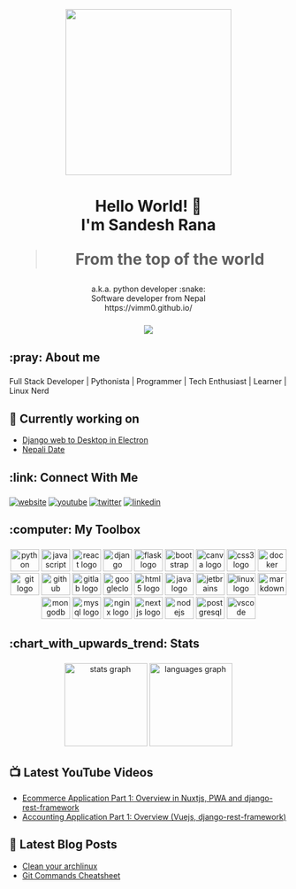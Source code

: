 
<div align="center"><img src="https://camo.githubusercontent.com/cae12fddd9d6982901d82580bdf321d81fb299141098ca1c2d4891870827bf17/68747470733a2f2f6d69726f2e6d656469756d2e636f6d2f6d61782f313336302f302a37513379765349765f7430696f4a2d5a2e676966" height=300></div>
<h1 align="center">Hello World! 👋<br>I'm Sandesh Rana

  > From the top of the world

</h1>


###

<p align="center">a.k.a. python developer :snake:<br>Software developer from Nepal <br> https://vimm0.github.io/</p>

###

<div align="center">
<a href="https://visitcount.itsvg.in">
  <img src="https://visitcount.itsvg.in/api?id=vimm0&label=Profile%20Views&color=0&icon=7&pretty=true" />
</a>
</div>

###

<h2 align="left">:pray: About me</h2>

###

<p align="left">Full Stack Developer | Pythonista | Programmer | Tech Enthusiast | Learner | Linux Nerd </p>

## 👷 Currently working on
  - [Django web to Desktop in Electron](https://github.com/vimm0/web-desktop)
  - [Nepali Date](https://github.com/vimm0/nebsdate)

###

<h2 align="left">:link: Connect With Me</h2>

###
[![website](https://img.shields.io/badge/web-A21432?style=for-the-badge&logo=globe&logoColor=white)](https://vimm0.github.io/)
[![youtube](https://img.shields.io/badge/youtube-FF0000?style=for-the-badge&logo=youtube&logoColor=white)](https://www.youtube.com/@nepexgroup)
[![twitter](https://img.shields.io/badge/Twitter-1DA1F2?style=for-the-badge&logo=twitter&logoColor=white)](https://twitter.com/vimm0)
[![linkedin](https://img.shields.io/badge/LinkedIn-0077B5?style=for-the-badge&logo=linkedin&logoColor=white)](https://www.linkedin.com/in/vimm0/)


###

<h2 align="left">:computer: My Toolbox</h2>

###

<div align="center">
  <img src="https://cdn.jsdelivr.net/gh/devicons/devicon/icons/python/python-original.svg" height="40" width="52" alt="python logo"  />
  <img src="https://cdn.jsdelivr.net/gh/devicons/devicon/icons/javascript/javascript-original.svg" height="40" width="52" alt="javascript logo"  />
  <img src="https://cdn.jsdelivr.net/gh/devicons/devicon/icons/react/react-original.svg" height="40" width="52" alt="react logo"  />
  <img src="https://cdn.jsdelivr.net/gh/devicons/devicon/icons/django/django-plain.svg" height="40" width="52" alt="django logo"  />
  <img src="https://cdn.jsdelivr.net/gh/devicons/devicon/icons/flask/flask-original.svg" height="40" width="52" alt="flask logo"  />
  <img src="https://cdn.jsdelivr.net/gh/devicons/devicon/icons/bootstrap/bootstrap-original.svg" height="40" width="52" alt="bootstrap logo"  />
  <img src="https://cdn.jsdelivr.net/gh/devicons/devicon/icons/canva/canva-original.svg" height="40" width="52" alt="canva logo"  />
  <img src="https://cdn.jsdelivr.net/gh/devicons/devicon/icons/css3/css3-original.svg" height="40" width="52" alt="css3 logo"  />
  <img src="https://cdn.jsdelivr.net/gh/devicons/devicon/icons/docker/docker-original.svg" height="40" width="52" alt="docker logo"  />
  <img src="https://cdn.jsdelivr.net/gh/devicons/devicon/icons/git/git-original.svg" height="40" width="52" alt="git logo"  />
  <img src="https://cdn.jsdelivr.net/gh/devicons/devicon/icons/github/github-original.svg" height="40" width="52" alt="github logo"  />
  <img src="https://cdn.jsdelivr.net/gh/devicons/devicon/icons/gitlab/gitlab-original.svg" height="40" width="52" alt="gitlab logo"  />
  <img src="https://cdn.jsdelivr.net/gh/devicons/devicon/icons/googlecloud/googlecloud-original.svg" height="40" width="52" alt="googlecloud logo"  />
  <img src="https://cdn.jsdelivr.net/gh/devicons/devicon/icons/html5/html5-original.svg" height="40" width="52" alt="html5 logo"  />
  <img src="https://cdn.jsdelivr.net/gh/devicons/devicon/icons/java/java-original.svg" height="40" width="52" alt="java logo"  />
  <img src="https://cdn.jsdelivr.net/gh/devicons/devicon/icons/jetbrains/jetbrains-original.svg" height="40" width="52" alt="jetbrains logo"  />
  <img src="https://cdn.jsdelivr.net/gh/devicons/devicon/icons/linux/linux-original.svg" height="40" width="52" alt="linux logo"  />
  <img src="https://cdn.jsdelivr.net/gh/devicons/devicon/icons/markdown/markdown-original.svg" height="40" width="52" alt="markdown logo"  />
  <img src="https://cdn.jsdelivr.net/gh/devicons/devicon/icons/mongodb/mongodb-original.svg" height="40" width="52" alt="mongodb logo"  />
  <img src="https://cdn.jsdelivr.net/gh/devicons/devicon/icons/mysql/mysql-original.svg" height="40" width="52" alt="mysql logo"  />
  <img src="https://cdn.jsdelivr.net/gh/devicons/devicon/icons/nginx/nginx-original.svg" height="40" width="52" alt="nginx logo"  />
  <img src="https://cdn.jsdelivr.net/gh/devicons/devicon/icons/nextjs/nextjs-original.svg" height="40" width="52" alt="nextjs logo"  />
  <img src="https://cdn.jsdelivr.net/gh/devicons/devicon/icons/nodejs/nodejs-original.svg" height="40" width="52" alt="nodejs logo"  />
  <img src="https://cdn.jsdelivr.net/gh/devicons/devicon/icons/postgresql/postgresql-original.svg" height="40" width="52" alt="postgresql logo"  />
  <img src="https://cdn.jsdelivr.net/gh/devicons/devicon/icons/vscode/vscode-original.svg" height="40" width="52" alt="vscode logo"  />
</div>

###

<h2 align="left">:chart_with_upwards_trend: Stats</h2>

###

<div align="center">
  <img src="https://github-readme-stats.vercel.app/api?hide_title=false&hide_rank=false&show_icons=true&include_all_commits=true&count_private=true&disable_animations=false&theme=tokyonight&locale=en&hide_border=true&username=vimm0" height="150" alt="stats graph"  />
  <img src="https://github-readme-stats.vercel.app/api/top-langs?locale=en&hide_title=false&layout=compact&card_width=320&langs_count=5&theme=tokyonight&hide_border=true&username=vimm0" height="150" alt="languages graph"  />
</div>

## 📺 Latest YouTube Videos
<!-- YOUTUBE:START -->
- [Ecommerce Application Part 1: Overview in Nuxtjs, PWA and django-rest-framework
](https://www.youtube.com/watch?v=l6pq6PI9KOI)
- [Accounting Application Part 1: Overview (Vuejs, django-rest-framework)](https://www.youtube.com/watch?v=ZojLpaANeLY)
<!-- YOUTUBE:END -->


## 📕 Latest Blog Posts
<!-- BLOG-POST-LIST:START -->
- [Clean your archlinux](https://vimm0.github.io/linux/unix/2022/02/27/clean-your-archlinux.html)
- [Git Commands Cheatsheet](https://vimm0.github.io/git/2022/02/14/git-commands-cheatsheet.html)

<!-- BLOG-POST-LIST:END -->

[website]: [https://vimm0.github.io/](https://vimm0.github.io/)
[twitter]: [https://twitter.com/vimm0](https://twitter.com/vimm0)
[youtube]: [https://www.youtube.com/@nepexgroup](https://www.youtube.com/@nepexgroup)
[linkedin]: [https://www.linkedin.com/in/vimm0](https://www.linkedin.com/in/vimm0/)

###
<!---
vimm0/vimm0 is a ✨ special ✨ repository because its `README.md` (this file) appears on your GitHub profile.
You can click the Preview link to take a look at your changes.
--->
